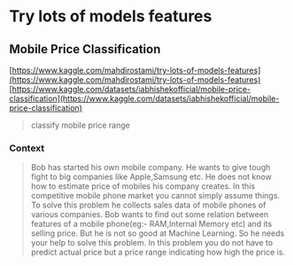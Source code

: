# Try lots of models features
## Mobile Price Classification
[https://www.kaggle.com/mahdirostami/try-lots-of-models-features](https://www.kaggle.com/mahdirostami/try-lots-of-models-features)
<br>
[https://www.kaggle.com/datasets/iabhishekofficial/mobile-price-classification](https://www.kaggle.com/datasets/iabhishekofficial/mobile-price-classification)

> classify mobile price range

### Context

> Bob has started his own mobile company. He wants to give tough fight to big companies like Apple,Samsung etc.
He does not know how to estimate price of mobiles his company creates. In this competitive mobile phone market you cannot simply assume things. To solve this problem he collects sales data of mobile phones of various companies.
Bob wants to find out some relation between features of a mobile phone(eg:- RAM,Internal Memory etc) and its selling price. But he is not so good at Machine Learning. So he needs your help to solve this problem.
In this problem you do not have to predict actual price but a price range indicating how high the price is.

